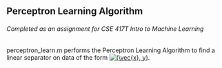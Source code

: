 ## Perceptron Learning Algorithm  
###### Completed as an assignment for CSE 417T Intro to Machine Learning  
perceptron_learn.m performs the Perceptron Learning Algorithm to find a linear separator on data of the form <a href="https://www.codecogs.com/eqnedit.php?latex=(\vec{x},&space;y)" target="_blank"><img src="https://latex.codecogs.com/png.latex?(\vec{x},&space;y)" title="(\vec{x}, y)" /></a>.

